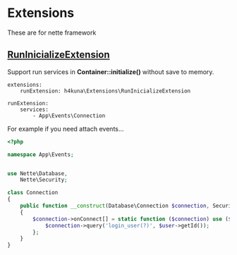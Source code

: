 # Extensions
These are for nette framework

## [RunInicializeExtension](RunInicializeExtension.php)
Support run services in **Container::initialize()** without save to memory. 
```neon
extensions:
    runExtension: h4kuna\Extensions\RunInicializeExtension

runExtension:
    services:
        - App\Events\Connection
```
For example if you need attach events...
```php
<?php

namespace App\Events;


use Nette\Database,
    Nette\Security;

class Connection
{
    public function __construct(Database\Connection $connection, Security\User $user)
    {
        $connection->onConnect[] = static function ($connection) use ($user) {
            $connection->query('login_user(?)', $user->getId());
        };
    }
}
```

